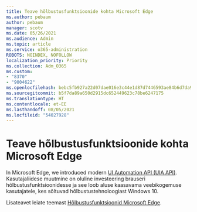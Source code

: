 ```yaml
---
title: Teave hõlbustusfunktsioonide kohta Microsoft Edge
ms.author: pebaum
author: pebaum
manager: scotv
ms.date: 05/26/2021
ms.audience: Admin
ms.topic: article
ms.service: o365-administration
ROBOTS: NOINDEX, NOFOLLOW
localization_priority: Priority
ms.collection: Adm_O365
ms.custom:
- "8370"
- "9004622"
ms.openlocfilehash: bebc5fb927a22d07dae016e3c44e1d87d7446593ae84b6d7da9b2354ac53a599
ms.sourcegitcommit: b5f7da89a650d2915dc652449623c78be6247175
ms.translationtype: HT
ms.contentlocale: et-EE
ms.lasthandoff: 08/05/2021
ms.locfileid: "54027928"
---
```

# <a name="learn-about-accessibility-in-microsoft-edge"></a>Teave hõlbustusfunktsioonide kohta Microsoft Edge

In Microsoft Edge, we introduced modern [UI Automation API (UIA API)](https://go.microsoft.com/fwlink/?linkid=2153423). Kasutajaliidese muutmine on oluline investeering brauseri hõlbustusfunktsioonidesse ja see loob aluse kaasavama veebikogemuse kasutajatele, kes sõltuvad hõlbustustehnoloogiast Windows 10. 

Lisateavet leiate teemast [Hõlbustusfunktsioonid Microsoft Edge](https://go.microsoft.com/fwlink/?linkid=2153512).
